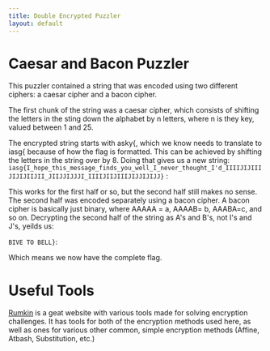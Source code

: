 ```yaml
---
title: Double Encrypted Puzzler
layout: default
---
```

# Caesar and Bacon Puzzler
This puzzler contained a string that was encoded using
two different ciphers: a caesar cipher and a bacon cipher.

The first chunk of the string was a caesar cipher, which consists 
of shifting the letters in the sting down the alphabet by n 
letters, where n is they key, valued between 1 and 25.

The encrypted string starts with asky{, which we know needs to translate
to iasg{ because of how the flag is formatted. This can be achieved by shifting the letters 
in the string over by 8. Doing that gives us a new string: 
`iasg{I_hope_this_message_finds_you_well_I_never_thought_I'd_IIIIJIJIIIJIJIJIIJII_JIIJJIJJJI_IIIIJIIJIIIJIJJIJIJJ}` :

This works for the first half or so, but the second half still makes no sense. The second half was
encoded separately using a bacon cipher. A bacon cipher is basically just binary, where AAAAA = a,
AAAAB= b, AAABA=c, and so on. Decrypting the second half of the string as A's and B's, not I's and J's, yeilds us:

`BIVE TO BELL}`:

Which means we now have the complete flag.



# Useful Tools
[Rumkin](http://rumkin.com/tools/) is a geat website with various tools  made for solving
encryption challenges. It has tools for both of the encryption methods used here, as well
as ones for various other common, simple encryption methods (Affine, Atbash, Substitution, etc.)
